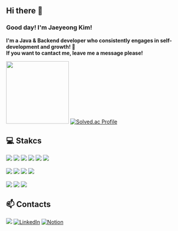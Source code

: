 ## Hi there 👋
### Good day! I'm Jaeyeong Kim! 
<b>I'm a Java & Backend developer who consistently engages in self-development and growth! 🐣</b><br>
<b>If you want to cantact me, leave me a message please!</b>

<img height="170em" src="https://github-readme-stats.vercel.app/api?username=NanoKim&show_icons=true&theme=tokyonight"> [![Solved.ac Profile](http://mazassumnida.wtf/api/v2/generate_badge?boj=kjyyy7341)](https://solved.ac/kjyyy7341/)

## 💻 Stakcs
<div style="display:flex; flex-direction:column; align-items:flex-start;">
  <!-- Frontend & Backend -->
  <div>
    <img src="https://img.shields.io/badge/Java-025E8C?style=flat&logo=Java&logoColor=025E8C"/>
    <img src="https://img.shields.io/badge/Python-3776AB?style=flat&logo=Python&logoColor=white">
    <img src="https://img.shields.io/badge/javascript-F7DF1E?style=flat&logo=javascript&logoColor=black"> 
    <img src="https://img.shields.io/badge/jquery-0769AD?style=flat&logo=jquery&logoColor=white">
    <img src="https://img.shields.io/badge/Ajax-2c83b9?style=flat&logo=Ajax&logoColor=white">
    <img src="https://img.shields.io/badge/react-61DAFB?style=flat&logo=react&logoColor=black"> 
  </div><br> 
  <!-- Developments Tools -->
  <div>
    <img src="https://img.shields.io/badge/Eclipse-2C2255?style=flat&logo=Eclipse%20IDE&logoColor=white">
    <img src="https://img.shields.io/badge/oracle-F80000?style=flat&logo=oracle&logoColor=white">
    <img src="https://img.shields.io/badge/apache tomcat-F8DC75?style=flat&logo=apachetomcat&logoColor=white">
    <img src="https://img.shields.io/badge/Spring-6DB33F?style=flat&logo=Spring&logoColor=white">
  </div><br>
  <!-- Others -->
  <div>
    <img src="https://img.shields.io/badge/Slack-4A154B?style=flat&logo=Slack&logoColor=white"/>
    <img src="https://img.shields.io/badge/git-F05032?style=flat&logo=git&logoColor=white">
    <a href="https://github.com/NanoKim">
    <img src="https://img.shields.io/badge/github-%23121011.svg?style=flat&logo=github&logoColor=white">
    </a>
  </div>
</div>

## 📫 Contacts
<img src="https://img.shields.io/badge/kjyyy7341@gmail.com-D14836?style=flat&logo=gmail&logoColor=white"> [![LinkedIn](https://img.shields.io/badge/-LinkedIn-blue?style=flat&logo=Linkedin&logoColor=white)](https://www.linkedin.com/in/nanokim) [![Notion](https://img.shields.io/badge/Notion-%23000000.svg?style=flat&logo=notion&logoColor=white)](https://www.notion.so/System-out-println-Nano-fe3040183c5a459cb14b6abff5977fd0)

<!--
**NanoKim/NanoKim** is a ✨ _special_ ✨ repository because its `README.md` (this file) appears on your GitHub profile.

Here are some ideas to get you started:

- 🔭 I’m currently working on ...
- 🌱 I’m currently learning ...
- 👯 I’m looking to collaborate on ...
- 🤔 I’m looking for help with ...
- 💬 Ask me about ...
- 📫 How to reach me: ...
- 😄 Pronouns: ...
- ⚡ Fun fact: ...

깃허브 status : ![Anurag's GitHub stats](https://github-readme-stats.vercel.app/api?username=NanoKim&show_icons=true&theme=tokyonight)
깃허브 언어통계 : ![Top Langs](https://github-readme-stats.vercel.app/api/top-langs/?username=NanoKim&layout=compact&theme=tokyonight)
GMAIL : ![Gmail](https://img.shields.io/badge/Gmail-D14836?style=flat&logo=gmail&logoColor=white)

<p>
  <img height="180em" src="https://github-readme-stats.vercel.app/api?username=NanoKim&show_icons=true&include_all_commits=true&bg_color=30,e96443,904e95&title_color=fff&text_color=fff">
  <img height="180em" src="https://github-readme-stats.vercel.app/api/top-langs/?username=NanoKim&layout=compact&bg_color=30,e96443,904e95&title_color=fff&text_color=fff">
</p>

-->
